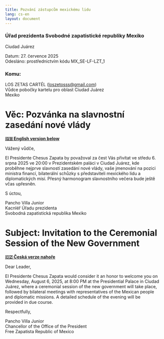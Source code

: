 ```yaml
---
title: Pozvání zástupcům mexickému lidu
lang: cs-en
layout: document
---
```


### Úřad prezidenta Svobodné zapatistické republiky Mexiko

Ciudad Juárez

Datum: 27. července 2025 <br />
Odesláno: prostřednictvím kódu MX_SE-LF-LZT_1

### Komu:

LOS ZETAS CARTÉL (loszetosss@gmail.com)<br />
Vůdce pobočky kartelu pro oblast Ciudad Juárez<br />
Mexiko

# Věc: Pozvánka na slavnostní zasedání nové vlády

**[🇬🇧 English version below](#subject-invitation-to-the-ceremonial-session-of-the-new-government)**  

Vážený vůdče,

El Presidente Chesus Zapata by považoval za čest Vás přivítat ve středu 6. srpna 2025 ve 20:00 v Prezidentském paláci v Ciudad Juárez, kde proběhne nejprve slavností zasedání nové vlády, vaše jmenování na pozici ministra financí, bilaterální schůzky s představiteli mexického lidu a diplomatických misí. Přesný harmonogram slavnostního večera bude ještě včas upřesněn.

S úctou,

Pancho Villa Junior <br />
Kacnléř Úřadu prezidenta <br />
Svobodná zapatistická republika Mexiko

# Subject: Invitation to the Ceremonial Session of the New Government

**[🇨🇿 Česká verze nahoře](#věc-pozvánka-na-slavnostní-zasedání-nové-vlády)**  

Dear Leader,

El Presidente Chesus Zapata would consider it an honor to welcome you on Wednesday, August 6, 2025, at 8:00 PM at the Presidential Palace in Ciudad Juárez, where a ceremonial session of the new government will take place, followed by bilateral meetings with representatives of the Mexican people and diplomatic missions. A detailed schedule of the evening will be provided in due course.

Respectfully,

Pancho Villa Junior <br />
Chancellor of the Office of the President <br />
Free Zapatista Republic of Mexico
